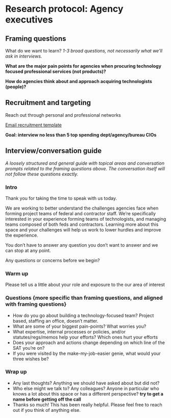 # **Research protocol: Agency executives**

## Framing questions

What do we want to learn? *1-3 broad questions, not necessarily what we’ll ask in interviews.* 

**What are the major pain points for agencies when procuring technology focused professional services (not products)?**

**How do agencies think about and approach acquiring technologists (people)?**

## Recruitment and targeting

Reach out through personal and professional networks

[Email recruitment template](https://docs.google.com/document/d/16LfM8G41lgOWJVfo0BXZZewmeXffoAZJGjyjn5v-4gA/edit#heading=h.px3qhlufvgs9)

**Goal: interview no less than 5 top spending dept/agency/bureau CIOs**

## Interview/conversation guide

*A loosely structured and general guide with topical areas and conversation prompts related to the framing questions above. The conversation itself will not follow these questions exactly.* 

### Intro

Thank you for taking the time to speak with us today.

We are working to better understand the challenges agencies face when forming project teams of federal and contractor staff. We’re specifically interested in your experience forming teams of technologists, and managing teams composed of both feds and contractors. Learning more about this space and your challenges will help us work to lower hurdles and improve the experience.

You don’t have to answer any question you don’t want to answer and we can stop at any point. 

Any questions or concerns before we begin?

### Warm up

Please tell us a little about your role and exposure to the our area of interest

### Questions {more specific than framing questions, and aligned with framing questions}

* How do you go about building a technology-focused team? Project based, staffing an office, doesn’t matter. 
* What are some of your biggest pain-points? What worries you? 
* What expertise, internal processes or policies, and/or statutes/regs/memos help your efforts? Which ones hurt your efforts
* Does your approach and actions change depending on which line of the SAT you’re on? 
* If you were visited by the make-my-job-easier genie, what would your three wishes be? 

### Wrap up

* Any last thoughts? Anything we should have asked about but did not? 
* Who else might we talk to? Any colleagues? Anyone in particular who knows a lot about this space or has a different perspective? **try to get a name before getting off the call**
* Thanks so much! This has been really helpful. Please feel free to reach out if you think of anything else. 


